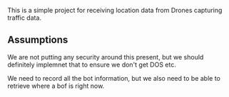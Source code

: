This is a simple project for receiving location data from Drones capturing traffic data.

## Assumptions

We are not putting any security around this present, but we should definitely implemnet that to ensure we don't get DOS etc.

We need to record all the bot information, but we also need to be able to retrieve where a bof is right now.
